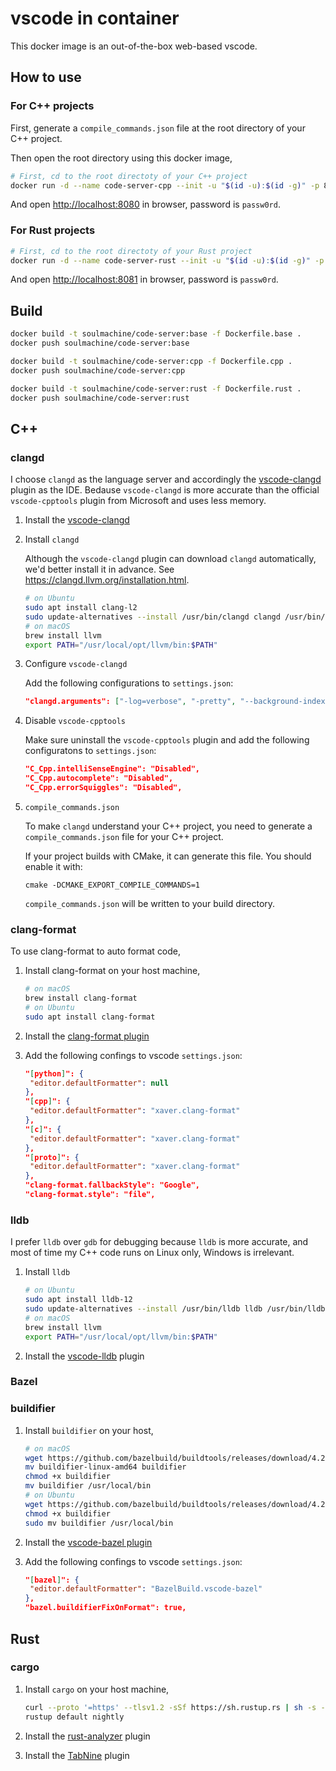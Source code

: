 # vscode in container

This docker image is an out-of-the-box web-based vscode.

## How to use

### For C++ projects

First, generate a `compile_commands.json` file at the root directory of your C++ project.

Then open the root directory using this docker image,

```bash
# First, cd to the root directoty of your C++ project
docker run -d --name code-server-cpp --init -u "$(id -u):$(id -g)" -p 8080:8080 -v $(pwd):/project soulmachine/code-server:cpp
```

And open <http://localhost:8080> in browser, password is `passw0rd`.

### For Rust projects

```bash
# First, cd to the root directoty of your Rust project
docker run -d --name code-server-rust --init -u "$(id -u):$(id -g)" -p 8081:8080 -v $(pwd):/project soulmachine/code-server:rust
```

And open <http://localhost:8081> in browser, password is `passw0rd`.

## Build

```bash
docker build -t soulmachine/code-server:base -f Dockerfile.base .
docker push soulmachine/code-server:base

docker build -t soulmachine/code-server:cpp -f Dockerfile.cpp .
docker push soulmachine/code-server:cpp

docker build -t soulmachine/code-server:rust -f Dockerfile.rust .
docker push soulmachine/code-server:rust
```

## C++

### clangd

I choose `clangd` as the language server and accordingly the [vscode-clangd](https://marketplace.visualstudio.com/items?itemName=llvm-vs-code-extensions.vscode-clangd) plugin as the IDE. Bedause `vscode-clangd` is more accurate than the official `vscode-cpptools` plugin from Microsoft and uses less memory.

1. Install the [vscode-clangd](https://marketplace.visualstudio.com/items?itemName=llvm-vs-code-extensions.vscode-clangd)

2. Install `clangd`

   Although the `vscode-clangd` plugin can download `clangd` automatically, we'd better install it in advance. See <https://clangd.llvm.org/installation.html>.

   ```bash
   # on Ubuntu
   sudo apt install clang-l2
   sudo update-alternatives --install /usr/bin/clangd clangd /usr/bin/clangd-12 100
   # on macOS
   brew install llvm
   export PATH="/usr/local/opt/llvm/bin:$PATH"
   ```

3. Configure `vscode-clangd`

   Add the following configurations to `settings.json`:

   ```json
   "clangd.arguments": ["-log=verbose", "-pretty", "--background-index", "--compile-commands-dir=."],
   ```

4. Disable `vscode-cpptools`

   Make sure uninstall the `vscode-cpptools` plugin and add the following configuratons to `settings.json`:

   ```json
   "C_Cpp.intelliSenseEngine": "Disabled",
   "C_Cpp.autocomplete": "Disabled",
   "C_Cpp.errorSquiggles": "Disabled",
   ```

5. `compile_commands.json`

   To make `clangd` understand your C++ project, you need to generate a `compile_commands.json` file for your C++ project.

   If your project builds with CMake, it can generate this file. You should enable it with:

   `cmake -DCMAKE_EXPORT_COMPILE_COMMANDS=1`

   `compile_commands.json` will be written to your build directory.

### clang-format

To use clang-format to auto format code,

1. Install clang-format on your host machine,

   ```bash
   # on macOS
   brew install clang-format
   # on Ubuntu
   sudo apt install clang-format
   ```

2. Install the [clang-format plugin](https://marketplace.visualstudio.com/items?itemName=xaver.clang-format)
3. Add the following confings to vscode `settings.json`:

   ```json
   "[python]": {
    "editor.defaultFormatter": null
   },
   "[cpp]": {
    "editor.defaultFormatter": "xaver.clang-format"
   },
   "[c]": {
    "editor.defaultFormatter": "xaver.clang-format"
   },
   "[proto]": {
    "editor.defaultFormatter": "xaver.clang-format"
   },
   "clang-format.fallbackStyle": "Google",
   "clang-format.style": "file",
   ```

### lldb

I prefer `lldb` over `gdb` for debugging because `lldb` is more accurate, and most of time my C++ code runs on Linux only, Windows is irrelevant.

1. Install `lldb`

   ```bash
   # on Ubuntu
   sudo apt install lldb-12
   sudo update-alternatives --install /usr/bin/lldb lldb /usr/bin/lldb-12 100
   # on macOS
   brew install llvm
   export PATH="/usr/local/opt/llvm/bin:$PATH"
   ```

2. Install the [vscode-lldb](https://marketplace.visualstudio.com/items?itemName=vadimcn.vscode-lldb) plugin

### Bazel

### buildifier

1. Install `buildifier` on your host,

   ```bash
   # on macOS
   wget https://github.com/bazelbuild/buildtools/releases/download/4.2.2/buildifier-linux-amd64
   mv buildifier-linux-amd64 buildifier
   chmod +x buildifier
   mv buildifier /usr/local/bin
   # on Ubuntu
   wget https://github.com/bazelbuild/buildtools/releases/download/4.2.2/buildifier
   chmod +x buildifier
   sudo mv buildifier /usr/local/bin
   ```

2. Install the [vscode-bazel plugin](https://marketplace.visualstudio.com/items?itemName=BazelBuild.vscode-bazel)
3. Add the following confings to vscode `settings.json`:

   ```json
   "[bazel]": {
    "editor.defaultFormatter": "BazelBuild.vscode-bazel"
   },
   "bazel.buildifierFixOnFormat": true,
   ```

## Rust

### cargo

1. Install `cargo` on your host machine,

   ```bash
   curl --proto '=https' --tlsv1.2 -sSf https://sh.rustup.rs | sh -s -- -y --default-toolchain nightly
   rustup default nightly
   ```

2. Install the [rust-analyzer](https://github.com/rust-analyzer/rust-analyzer) plugin
3. Install the [TabNine](https://marketplace.visualstudio.com/items?itemName=TabNine.tabnine-vscode) plugin
